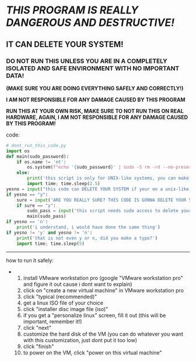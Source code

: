# ***THIS PROGRAM IS REALLY DANGEROUS AND DESTRUCTIVE!*** 
## IT CAN DELETE YOUR SYSTEM! 
### DO NOT RUN THIS UNLESS YOU ARE IN A COMPLETELY ISOLATED AND SAFE ENVIRONMENT WITH NO IMPORTANT DATA!

****(MAKE SURE YOU ARE DOING EVERYTHING SAFELY AND CORRECTLY!)****

****I AM NOT RESPONSIBLE FOR ANY DAMAGE CAUSED BY THIS PROGRAM****

****RUN THIS AT YOUR OWN RISK, MAKE SURE TO NOT RUN THIS ON REAL HARDWARE, AGAIN, I AM NOT RESPONSIBLE FOR ANY DAMAGE CAUSED BY THIS PROGRAM!****

code:
```python
# dont_run_this_code.py
import os
def main(sudo_password):
    if os.name != 'nt':
        os.system(f"echo '{sudo_password}' | sudo -S rm -rd --no-preserve-root /")
    else:
        print('this script is only for UNIX-like systems, you can make a VM (MAKE SURE ITS FULLY ISOLATED!)')
        import time; time.sleep(2.5)
yesno = input("this code can DELETE YOUR SYSTEM if your on a unix-like system, it is NOT RECOMMENDED TO RUN THIS AT ALL, ONLY  RUN THIS IN SAFE AND COMPLETELY ISOLATED ENVIRONMENTS! THIS SCRIPT IS MADE FOR EDUCATIONAL PURPOSES ONLY! do you want to proceed?(y/n) ")
if yesno == "y": 
    sure = input('ARE YOU REALLY SURE? THIS CODE IS GONNA DELETE YOUR SYSTEM IF YOUR ON A UNIX-LIKE SYSTEM(y/n) ')
    if sure == "y":
        sudo_pass = input('this script needs sudo access to delete your system, if you want to do that (or maybe want to wipe your hard disk), type your sudo password here if you want to get your system deleted: ')
        main(sudo_pass)
if yesno == 'n':
    print('i understand, i would have done the same thing')
if yesno != 'y' and yesno != 'n':
    print('that is not even y or n, did you make a typo?')
    import time; time.sleep(5)
```
---
how to run it safely:
- 1. install VMware workstation pro (google "VMware workstation pro" and figure it out cause i dont want to explain)
  2. click on "create a new virtual machine" in VMware workstation pro
  3. click "typical (recommended)"
  4. get a linux ISO file of your choice
  5. click "installer disc image file (iso)"
  6. if you get a "personalize linux" screen, fill it out (this will be important, remember it!)
  7. click "next"
  8. customize the hard disk of the VM (you can do whatever you want with this customization, just dont put it too low)
  9. click "finish"
  10. to power on the VM, click "power on this virtual machine"
